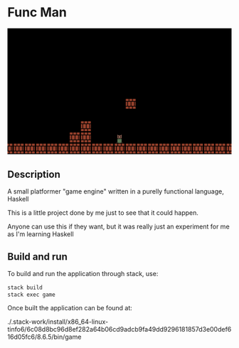 # Func Man

<img src='./images/screencap.png' width='640'/>

## Description

A small platformer "game engine" written in a purelly functional language, Haskell

This is a little project done by me just to see that it could happen.

Anyone can use this if they want, but it was really just an experiment for me as I'm learning Haskell

## Build and run

To build and run the application through stack, use:

```
stack build
stack exec game
```

Once built the application can be found at: 

./.stack-work/install/x86_64-linux-tinfo6/6c08d8bc96d8ef282a64b06cd9adcb9fa49dd9296181857d3e00def616d05fc6/8.6.5/bin/game
